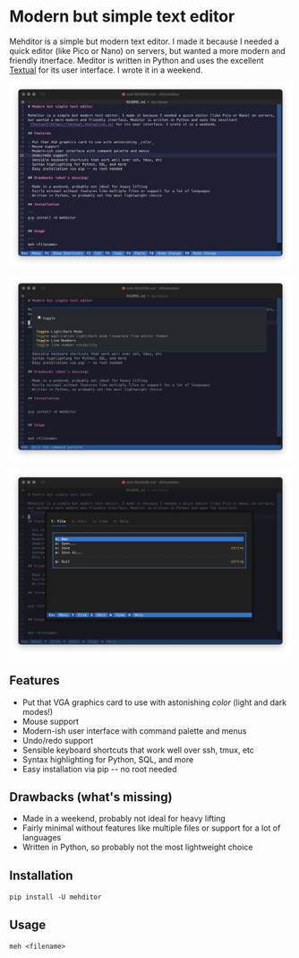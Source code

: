 # Modern but simple text editor

Mehditor is a simple but modern text editor. I made it because I needed a quick editor (like Pico or Nano) on servers,
but wanted a more modern and friendly itnerface. Meditor is written in Python and uses the excellent
 [Textual](https://textual.textualize.io) for its user interface. I wrote it in a weekend.

![Mehditor screenshot showing application in terminal window](https://github.com/kkinder/mehditor/blob/main/screenshots/meh-1.png)

![Mehditor screenshot showing application in terminal window](https://github.com/kkinder/mehditor/blob/main/screenshots/meh-2.png)

![Mehditor screenshot showing application in terminal window](https://github.com/kkinder/mehditor/blob/main/screenshots/meh-3.png)

## Features

- Put that VGA graphics card to use with astonishing _color_ (light and dark modes!)
- Mouse support
- Modern-ish user interface with command palette and menus
- Undo/redo support
- Sensible keyboard shortcuts that work well over ssh, tmux, etc
- Syntax highlighting for Python, SQL, and more
- Easy installation via pip -- no root needed

## Drawbacks (what's missing)

- Made in a weekend, probably not ideal for heavy lifting
- Fairly minimal without features like multiple files or support for a lot of languages
- Written in Python, so probably not the most lightweight choice

## Installation

```
pip install -U mehditor
```

## Usage

```
meh <filename>
```

